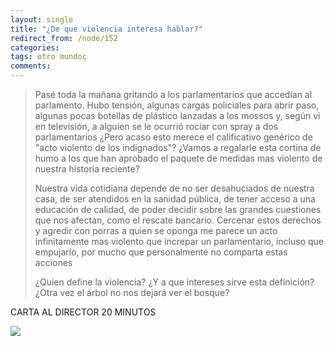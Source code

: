 ```yaml
---
layout: single
title: "¿De que violencia interesa hablar?"
redirect_from: /node/152
categories:
tags: otro mundoç
comments: 
---
```

> Pasé toda la mañana gritando a los parlamentarios que accedían al parlamento. Hubo tensión, algunas cargas policiales para abrir paso, algunas pocas botellas de plástico lanzadas a los mossos y, según vi en televisión, a alguien se le ocurrió rociar con spray a dos parlamentarios ¿Pero acaso esto merece el calificativo genérico de "acto violento de los indignados"? ¿Vamos a regalarle esta cortina de humo a los que han aprobado el paquete de medidas mas violento de nuestra historia reciente?
> 
> Nuestra vida cotidiana depende de no ser desahuciados de nuestra casa, de ser atendidos en la sanidad pública, de tener acceso a una educación de calidad, de poder decidir sobre las grandes cuestiones que nos afectan, como el rescate bancario. Cercenar estos derechos y agredir con porras a quien se oponga me parece un acto infinitamente mas violento que increpar un parlamentario, incluso que empujarlo, por mucho que personalmente no comparta estas acciones
> 
> ¿Quien define la violencia? ¿Y a que intereses sirve esta definición? ¿Otra vez el árbol no nos dejará ver el bosque?

CARTA AL DIRECTOR 20 MINUTOS

![](/images/posts/2011-06-16-de-que-violencia-interesa-hablar/15%20M%20poster%203-640x748.jpg)
